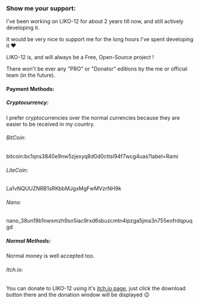 ### Show me your support:

I've been working on LIKO-12 for about 2 years till now, and still actively developing it.

It would be very nice to support me for the long hours I've spent developing it :heart:

LIKO-12 is, and will always be a Free, Open-Source project !

There won't be ever any "PRO" or "Donator" editions by the me or official team (in the future).

#### Payment Methods:

##### Cryptocurrency:
I prefer cryptocurrencies over the normal currencies because they are easier to be received in my country.

###### BitCoin:
bitcoin:bc1qns3840e9nw5zjexyq8d0d0cttsl94f7wcg4uas?label=Rami

###### LiteCoin:
La1vNQUUZNRB1sRKbbMJgxMgFwMVzrNH9k

###### Nano:
nano_38un19b1nwsmzh9so5iac9rxd6sbuzcmtn4ipzga5jma3n755eofrdqpuqgd

##### Normal Methods:
Normal money is well accepted too.

###### Itch.io:
You can donate to LIKO-12 using it's [itch.io page](https://ramilego4game.itch.io/liko12), just click the download button there and the donation window will be displayed :wink:
